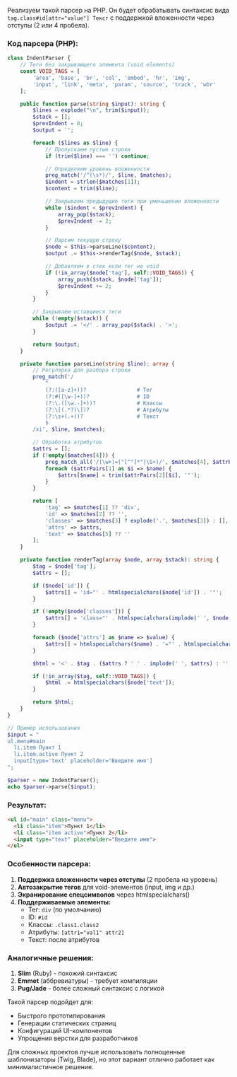Реализуем такой парсер на PHP. Он будет обрабатывать синтаксис вида `tag.class#id[attr="value"] Текст` с поддержкой вложенности через отступы (2 или 4 пробела).

### Код парсера (PHP):
```php
class IndentParser {
    // Теги без закрывающего элемента (void elements)
    const VOID_TAGS = [
        'area', 'base', 'br', 'col', 'embed', 'hr', 'img',
        'input', 'link', 'meta', 'param', 'source', 'track', 'wbr'
    ];

    public function parse(string $input): string {
        $lines = explode("\n", trim($input));
        $stack = [];
        $prevIndent = 0;
        $output = '';

        foreach ($lines as $line) {
            // Пропускаем пустые строки
            if (trim($line) === '') continue;

            // Определяем уровень вложенности
            preg_match('/^(\s*)/', $line, $matches);
            $indent = strlen($matches[1]);
            $content = trim($line);

            // Закрываем предыдущие теги при уменьшении вложенности
            while ($indent < $prevIndent) {
                array_pop($stack);
                $prevIndent -= 2;
            }

            // Парсим текущую строку
            $node = $this->parseLine($content);
            $output .= $this->renderTag($node, $stack);

            // Добавляем в стек если тег не void
            if (!in_array($node['tag'], self::VOID_TAGS)) {
                array_push($stack, $node['tag']);
                $prevIndent += 2;
            }
        }

        // Закрываем оставшиеся теги
        while (!empty($stack)) {
            $output .= '</' . array_pop($stack) . '>';
        }

        return $output;
    }

    private function parseLine(string $line): array {
        // Регулярка для разбора строки
        preg_match('/
            ^
            (?:([a-z]+))?                # Тег
            (?:#([\w-]+))?               # ID
            (?:\.([\w.-]+))?             # Классы
            (?:\[(.*?)\])?               # Атрибуты
            (?:\s+(.+))?                 # Текст
            $
        /xi', $line, $matches);

        // Обработка атрибутов
        $attrs = [];
        if (!empty($matches[4])) {
            preg_match_all('/(\w+)=("[^"]*"|\S+)/', $matches[4], $attrPairs);
            foreach ($attrPairs[1] as $i => $name) {
                $attrs[$name] = trim($attrPairs[2][$i], '"');
            }
        }

        return [
            'tag' => $matches[1] ?? 'div',
            'id' => $matches[2] ?? '',
            'classes' => $matches[3] ? explode('.', $matches[3]) : [],
            'attrs' => $attrs,
            'text' => $matches[5] ?? ''
        ];
    }

    private function renderTag(array $node, array $stack): string {
        $tag = $node['tag'];
        $attrs = [];

        if ($node['id']) {
            $attrs[] = 'id="' . htmlspecialchars($node['id']) . '"';
        }

        if (!empty($node['classes'])) {
            $attrs[] = 'class="' . htmlspecialchars(implode(' ', $node['classes'])) . '"';
        }

        foreach ($node['attrs'] as $name => $value) {
            $attrs[] = htmlspecialchars($name) . '="' . htmlspecialchars($value) . '"';
        }

        $html = '<' . $tag . ($attrs ? ' ' . implode(' ', $attrs) : '') . '>';

        if (!in_array($tag, self::VOID_TAGS)) {
            $html .= htmlspecialchars($node['text']);
        }

        return $html;
    }
}

// Пример использования
$input = "
ul.menu#main
  li.item Пункт 1
  li.item.active Пункт 2
  input[type='text' placeholder='Введите имя']
";

$parser = new IndentParser();
echo $parser->parse($input);
```

### Результат:
```html
<ul id="main" class="menu">
  <li class="item">Пункт 1</li>
  <li class="item active">Пункт 2</li>
  <input type="text" placeholder="Введите имя">
</ul>
```

### Особенности парсера:
1. **Поддержка вложенности через отступы** (2 пробела на уровень)
2. **Автозакрытие тегов** для void-элементов (input, img и др.)
3. **Экранирование спецсимволов** через htmlspecialchars()
4. **Поддерживаемые элементы:**
   - Тег: `div` (по умолчанию)
   - ID: `#id`
   - Классы: `.class1.class2`
   - Атрибуты: `[attr1="val1" attr2]`
   - Текст: после атрибутов

### Аналогичные решения:
1. **Slim** (Ruby) - похожий синтаксис
2. **Emmet** (аббревиатуры) - требует компиляции
3. **Pug/Jade** - более сложный синтаксис с логикой

Такой парсер подойдет для:
- Быстрого прототипирования
- Генерации статических страниц
- Конфигураций UI-компонентов
- Упрощения верстки для разработчиков

Для сложных проектов лучше использовать полноценные шаблонизаторы (Twig, Blade), но этот вариант отлично работает как минималистичное решение.

